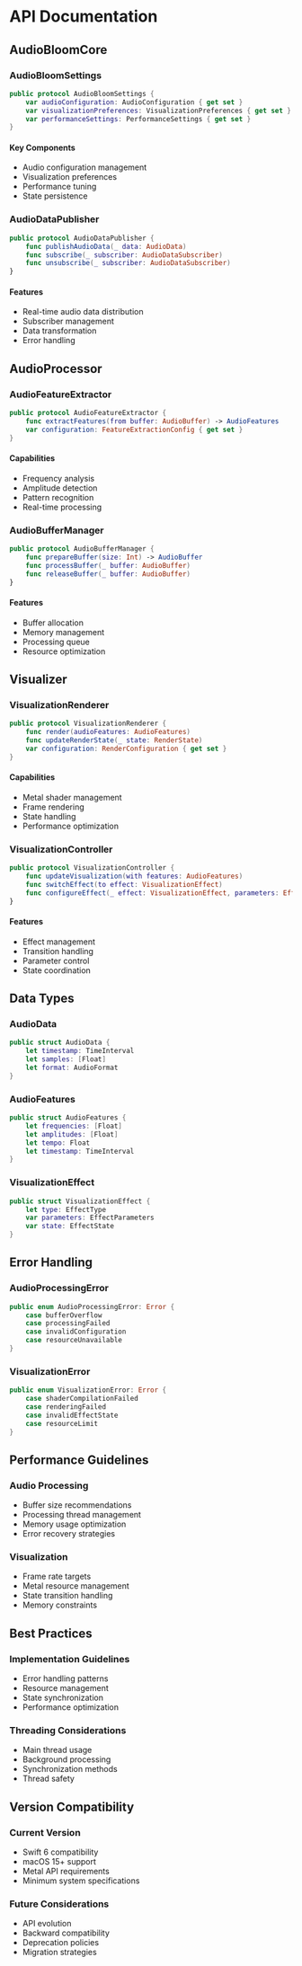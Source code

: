 # API Documentation

## AudioBloomCore

### AudioBloomSettings

```swift
public protocol AudioBloomSettings {
    var audioConfiguration: AudioConfiguration { get set }
    var visualizationPreferences: VisualizationPreferences { get set }
    var performanceSettings: PerformanceSettings { get set }
}
```

#### Key Components
- Audio configuration management
- Visualization preferences
- Performance tuning
- State persistence

### AudioDataPublisher

```swift
public protocol AudioDataPublisher {
    func publishAudioData(_ data: AudioData)
    func subscribe(_ subscriber: AudioDataSubscriber)
    func unsubscribe(_ subscriber: AudioDataSubscriber)
}
```

#### Features
- Real-time audio data distribution
- Subscriber management
- Data transformation
- Error handling

## AudioProcessor

### AudioFeatureExtractor

```swift
public protocol AudioFeatureExtractor {
    func extractFeatures(from buffer: AudioBuffer) -> AudioFeatures
    var configuration: FeatureExtractionConfig { get set }
}
```

#### Capabilities
- Frequency analysis
- Amplitude detection
- Pattern recognition
- Real-time processing

### AudioBufferManager

```swift
public protocol AudioBufferManager {
    func prepareBuffer(size: Int) -> AudioBuffer
    func processBuffer(_ buffer: AudioBuffer)
    func releaseBuffer(_ buffer: AudioBuffer)
}
```

#### Features
- Buffer allocation
- Memory management
- Processing queue
- Resource optimization

## Visualizer

### VisualizationRenderer

```swift
public protocol VisualizationRenderer {
    func render(audioFeatures: AudioFeatures)
    func updateRenderState(_ state: RenderState)
    var configuration: RenderConfiguration { get set }
}
```

#### Capabilities
- Metal shader management
- Frame rendering
- State handling
- Performance optimization

### VisualizationController

```swift
public protocol VisualizationController {
    func updateVisualization(with features: AudioFeatures)
    func switchEffect(to effect: VisualizationEffect)
    func configureEffect(_ effect: VisualizationEffect, parameters: EffectParameters)
}
```

#### Features
- Effect management
- Transition handling
- Parameter control
- State coordination

## Data Types

### AudioData

```swift
public struct AudioData {
    let timestamp: TimeInterval
    let samples: [Float]
    let format: AudioFormat
}
```

### AudioFeatures

```swift
public struct AudioFeatures {
    let frequencies: [Float]
    let amplitudes: [Float]
    let tempo: Float
    let timestamp: TimeInterval
}
```

### VisualizationEffect

```swift
public struct VisualizationEffect {
    let type: EffectType
    var parameters: EffectParameters
    var state: EffectState
}
```

## Error Handling

### AudioProcessingError

```swift
public enum AudioProcessingError: Error {
    case bufferOverflow
    case processingFailed
    case invalidConfiguration
    case resourceUnavailable
}
```

### VisualizationError

```swift
public enum VisualizationError: Error {
    case shaderCompilationFailed
    case renderingFailed
    case invalidEffectState
    case resourceLimit
}
```

## Performance Guidelines

### Audio Processing
- Buffer size recommendations
- Processing thread management
- Memory usage optimization
- Error recovery strategies

### Visualization
- Frame rate targets
- Metal resource management
- State transition handling
- Memory constraints

## Best Practices

### Implementation Guidelines
- Error handling patterns
- Resource management
- State synchronization
- Performance optimization

### Threading Considerations
- Main thread usage
- Background processing
- Synchronization methods
- Thread safety

## Version Compatibility

### Current Version
- Swift 6 compatibility
- macOS 15+ support
- Metal API requirements
- Minimum system specifications

### Future Considerations
- API evolution
- Backward compatibility
- Deprecation policies
- Migration strategies
